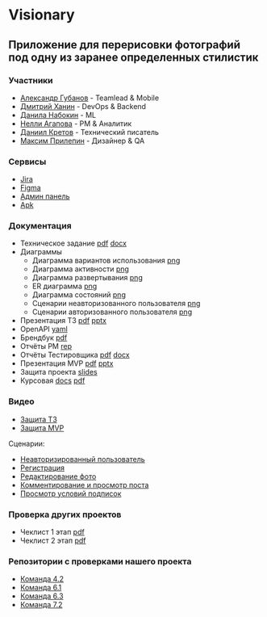 # Visionary
## Приложение для перерисовки фотографий под одну из заранее определенных стилистик 
### Участники
- [Александр Губанов](https://github.com/AleksandrPravdin) - Teamlead & Mobile
- [Дмитрий Ханин](https://github.com/MysteryL1fe) - DevOps & Backend
- [Данила Набокин](https://github.com/Damnning) - ML
- [Нелли Агапова](https://github.com/Nellmory) - PM & Аналитик
- [Даниил Кретов](https://github.com/SozvezdieEmpoloee) - Технический писатель
- [Максим Прилепин](https://github.com/JustiSablea) - Дизайнер & QA
### Сервисы
* [Jira](https://id.atlassian.com/invite/p/jira-software?id=_G0OVah0QVq9GGeGqob1SA)
* [Figma](https://www.figma.com/design/8WzZjcBWFuxjhPgN0SXnbi/Visionary-Login-Screen?node-id=129-313&t=6hd2iUxEWvem2A5I-11)
* [Админ панель](http://145.255.37.90:8000/)
* [Apk](https://github.com/Mixing-Visionary/Docs/blob/master/Apk/visionary.apk)
### Документация
- Техническое задание  [pdf](https://github.com/Mixing-Visionary/Docs/blob/master/TechnicalSpecifications/TechSpeccs.pdf)  [docx](https://github.com/Mixing-Visionary/Docs/blob/master/TechnicalSpecifications/TechSpeccs.docx)
- Диаграммы
	- Диаграмма вариантов использования [png](https://github.com/Mixing-Visionary/Docs/tree/master/Diagrams/UseCase.png)
	- Диаграмма активности [png](https://github.com/Mixing-Visionary/Docs/tree/master/Diagrams/Activity.png)
	- Диаграмма развертывания [png](https://github.com/Mixing-Visionary/Docs/tree/master/Diagrams/Deployment.png)
	- ER диаграмма [png](https://github.com/Mixing-Visionary/Docs/tree/master/Diagrams/ER.png)
	- Диаграмма состояний [png](https://github.com/Mixing-Visionary/Docs/tree/master/Diagrams/StateChart.png)
	- Сценарии неавторизованного пользователя [png](https://github.com/Mixing-Visionary/Docs/tree/master/Diagrams/UnathorizedUserScenary.png)
	- Сценарии авторизованного пользователя [png](https://github.com/Mixing-Visionary/Docs/tree/master/Diagrams/AthorizedUserScenary.png)
- Презентация ТЗ [pdf](https://github.com/Mixing-Visionary/Docs/blob/master/Presentation/TechSpecs_presnetation.pdf)  [pptx](https://github.com/Mixing-Visionary/Docs/blob/master/Presentation/TechSpecs_presnetation.pptx)
- OpenAPI [yaml](https://github.com/Mixing-Visionary/Docs/blob/master/OpenAPI/openapi.yaml)
- Брендбук [pdf](https://github.com/Mixing-Visionary/Docs/blob/master/BrandBook/BrandBook.pdf)
- Отчёты PM [rep](https://github.com/Mixing-Visionary/Reports)
- Отчёты Тестировщика [pdf](https://github.com/Mixing-Visionary/Docs/blob/master/TestsDocumentation/TestsReport.pdf) [docx](https://github.com/Mixing-Visionary/Docs/blob/master/TestsDocumentation/TestsReport.docx)
- Презентация MVP [pdf](https://github.com/Mixing-Visionary/Docs/blob/master/Presentation/MVP_presentation.pdf) [pptx](https://github.com/Mixing-Visionary/Docs/blob/master/Presentation/MVP_presentation.pptx)
- Защита проекта [slides](https://docs.google.com/presentation/d/1Hve4beK2IHU63NwyiLeRfGQbIznVqvcDk23hLaw7PgI/edit?usp=sharing)
- Курсовая [docs](https://github.com/Mixing-Visionary/Docs/blob/master/TermPaper/TpCourceTask.docx) [pdf](https://github.com/Mixing-Visionary/Docs/blob/master/TermPaper/TpCourceTask.pdf)
### Видео
- [Защита ТЗ](https://drive.google.com/file/d/1ZAEx87zdco-ml5oO-SxhZdC1zHx_DL_Q/view?usp=sharing)
- [Защита MVP](https://drive.google.com/file/d/1a1aySghCdFW4c7IcMH3HMoCZBkm1NghW/view?usp=drive_link)

Сценарии:
- [Неавторизированный пользователь](https://drive.google.com/file/d/1n0in5QhbsOsQaRfCtpZ0jGjWqHvPP4i_/view?usp=sharing)
- [Регистрация](https://drive.google.com/file/d/1WF4nWsF2mqKLOfjCLsAlRrEnMVZW_LW5/view?usp=sharing)
- [Редактирование фото](https://drive.google.com/file/d/1UAECkGKGQvSLQDIb7Un3Pq8-lKRA6crF/view?usp=sharing)
- [Комментирование и просмотр поста](https://drive.google.com/file/d/1jcRGftvdwkSoYKBjjxx-OGa45JHt0yDt/view?usp=sharing)
- [Просмотр условий подписок](https://drive.google.com/file/d/1vVZHzG30I2RjlfHEs-20p-FWAGOS4o5X/view?usp=sharing)
### Проверка других проектов
- Чеклист 1 этап [pdf](https://github.com/Mixing-Visionary/Docs/blob/master/CheckList/Checklist.pdf)
- Чеклист 2 этап [pdf](https://github.com/Mixing-Visionary/Docs/blob/master/CheckList/Checklist_2.pdf)
### Репозитории с проверками нашего проекта
- [Команда 4.2](https://github.com/I-want-pizza/QWality.git)
- [Команда 6.1](https://gitlab.usr0.ru/tailoredtastes/tailoredtastes-documentation/)
- [Команда 6.3](https://github.com/VisualMusic-VSU/visualmusic)
- [Команда 7.2](https://github.com/orgs/ReflectAppTP)
